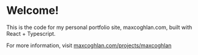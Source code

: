 # Welcome!

This is the code for my personal portfolio site, maxcoghlan.com, built with React + Typescript.

For more information, visit [maxcoghlan.com/projects/maxcoghlan](http://www.maxcoghlan.com/projects/maxcoghlan)
